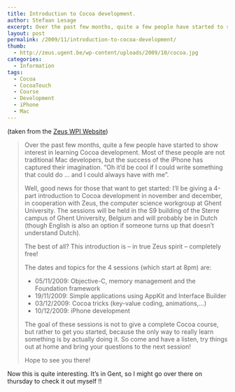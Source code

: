 ```yaml
---
title: Introduction to Cocoa development.
author: Stefaan Lesage
excerpt: Over the past few months, quite a few people have started to show interest in learning Cocoa development. Most of these people are not traditional Mac developers, but the success of the iPhone has captured their imagination. “Oh it’d be cool if I could write something that could do … and I could always have with me”.
layout: post
permalink: /2009/11/introduction-to-cocoa-development/
thumb:
  - http://zeus.ugent.be/wp-content/uploads/2009/10/cocoa.jpg
categories:
  - Information
tags:
  - Cocoa
  - CocoaTouch
  - Course
  - Development
  - iPhone
  - Mac
---
```

(taken from the [Zeus WPI Website][1])

> Over the past few months, quite a few people have started to show interest in learning Cocoa development. Most of these people are not traditional Mac developers, but the success of the iPhone has captured their imagination. “Oh it’d be cool if I could write something that could do … and I could always have with me”.
> 
> Well, good news for those that want to get started: I’ll be giving a 4-part introduction to Cocoa development in november and december, in cooperation with Zeus, the computer science workgroup at Ghent University. The sessions will be held in the S9 building of the Sterre campus of Ghent University, Belgium and will probably be in Dutch (though English is also an option if someone turns up that doesn’t understand Dutch).
> 
> The best of all? This introduction is – in true Zeus spirit – completely free!
> 
> The dates and topics for the 4 sessions (which start at 8pm) are:
> 
>   * 05/11/2009: Objective-C, memory management and the Foundation framework
>   * 19/11/2009: Simple applications using AppKit and Interface Builder
>   * 03/12/2009: Cocoa tricks (key-value coding, animations,…)
>   * 10/12/2009: iPhone development
> 
> The goal of these sessions is not to give a complete Cocoa course, but rather to get you started, because the only way to really learn something is by actually doing it. So come and have a listen, try things out at home and bring your questions to the next session!
> 
> Hope to see you there!

Now this is quite interesting. It&#8217;s in Gent, so I might go over there on thursday to check it out myself !!

 [1]: http://zeus.ugent.be/2009/10/27/introductie-tot-cocoa-development/